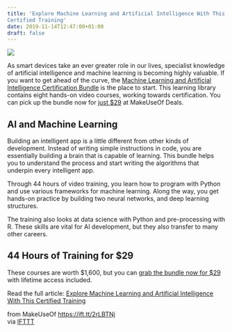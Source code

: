 ```yaml
---
title: 'Explore Machine Learning and Artificial Intelligence With This
Certified Training'
date: 2019-11-14T12:47:00+01:00
draft: false
---
```


![](https://static.makeuseof.com/wp-content/uploads/2019/10/OOBypn9.jpg)

As smart devices take an ever greater role in our lives, specialist knowledge of artificial intelligence and machine learning is becoming highly valuable. If you want to get ahead of the curve, the [Machine Learning and Artificial Intelligence Certification Bundle](https://deals.makeuseof.com/sales/the-machine-learning-artificial-intelligence-certification-bundle?utm_source=makeuseof.com&utm_medium=referral&utm_campaign=the-machine-learning-artificial-intelligence-certification-bundle&utm_term=scsf-345761&utm_content=a0x1P000004Mq2O&scsonar=1) is the place to start. This learning library contains eight hands-on video courses, working towards certification. You can pick up the bundle now for [just $29](https://deals.makeuseof.com/sales/the-machine-learning-artificial-intelligence-certification-bundle?utm_source=makeuseof.com&utm_medium=referral&utm_campaign=the-machine-learning-artificial-intelligence-certification-bundle&utm_term=scsf-345761&utm_content=a0x1P000004Mq2O&scsonar=1) at MakeUseOf Deals.

**AI and Machine Learning**
---------------------------

Building an intelligent app is a little different from other kinds of development. Instead of writing simple instructions in code, you are essentially building a brain that is capable of learning. This bundle helps you to understand the process and start writing the algorithms that underpin every intelligent app.

Through 44 hours of video training, you learn how to program with Python and use various frameworks for machine learning. Along the way, you get hands-on practice by building two neural networks, and deep learning structures.

The training also looks at data science with Python and pre-processing with R. These skills are vital for AI development, but they also transfer to many other careers.

**44 Hours of Training for $29**
--------------------------------

These courses are worth $1,600, but you can [grab the bundle now for $29](https://deals.makeuseof.com/sales/the-machine-learning-artificial-intelligence-certification-bundle?utm_source=makeuseof.com&utm_medium=referral&utm_campaign=the-machine-learning-artificial-intelligence-certification-bundle&utm_term=scsf-345761&utm_content=a0x1P000004Mq2O&scsonar=1) with lifetime access included.

Read the full article: [Explore Machine Learning and Artificial Intelligence With This Certified Training](https://www.makeuseof.com/tag/explore-machine-learning-artificial-intelligence-certified-training/)

  
  
from MakeUseOf https://ift.tt/2rLBTNj  
via [IFTTT](https://ifttt.com/?ref=da&site=blogger)